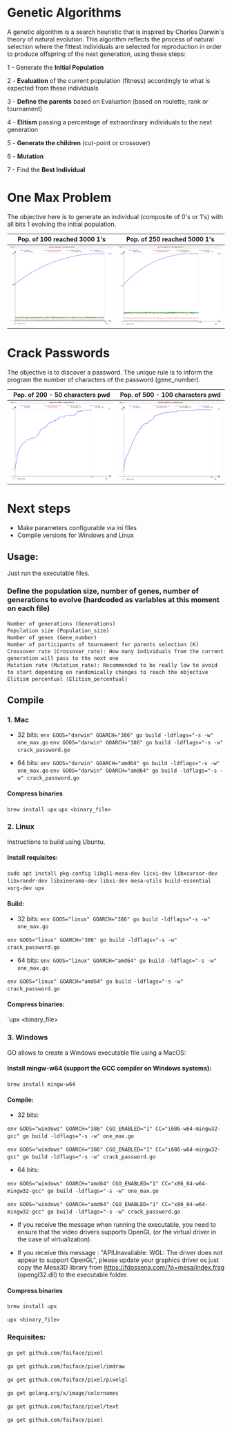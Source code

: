 # Genetic Algorithms

A genetic algorithm is a search heuristic that is inspired by Charles Darwin's theory of natural evolution. This algorithm reflects the process of natural selection where the fittest individuals are selected for reproduction in order to produce offspring of the next generation, using these steps:

1 - Generate the **Initial Population**

2 - **Evaluation** of the current population (fitness) accordingly to what is expected from these individuals

3 - **Define the parents** based on Evaluation (based on roulette, rank or tournament)

4 - **Elitism** passing a percentage of extraordinary individuals to the next generation

5 - **Generate the children** (cut-point or crossover)

6 - **Mutation**

7 - Find the **Best Individual**

# One Max Problem
The objective here is to generate an individual (composite of 0's or 1's) with all bits 1 evolving the initial population.

**Pop. of 100 reached 3000 1's** | **Pop. of 250 reached 5000 1's**
:-------------------------:|:-------------------------:
<img width="430" alt="horizontal" src="https://github.com/cassianoperin/Genetic_Algorithms/blob/main/Images/Onemax_3000.png">  |  <img width="430" alt="vertical" src="https://github.com/cassianoperin/Genetic_Algorithms/blob/main/Images/Onemax_5000.png">


# Crack Passwords
The objective is to discover a password. The unique rule is to inform the program the number of characters of the password (gene_number).

**Pop. of 200 - 50 characters pwd** | **Pop. of 500 - 100 characters pwd**
:-------------------------:|:-------------------------:
<img width="430" alt="horizontal" src="https://github.com/cassianoperin/Genetic_Algorithms/blob/main/Images/Password_50.png">  |  <img width="430" alt="vertical" src="https://github.com/cassianoperin/Genetic_Algorithms/blob/main/Images/Password_100.png">

# Next steps

- Make parameters configurable via ini files
- Compile versions for Windows and Linux

## Usage:

Just run the executable files.

###  Define the population size, number of genes, number of generations to evolve (hardcoded as variables at this moment on each file)

    Number of generations (Generations)
    Population size (Population_size)
    Number of genes (Gene_number)
    Number of participants of tournament for parents selection (K)
    Crossover rate (Crossover_rate): How many individuals from the current generation will pass to the next one
    Mutation rate (Mutation_rate): Recommended to be really low to avoid to start depending on randomically changes to reach the objective
    Elitism percentual (Elitism_percentual)

## Compile

### 1. Mac

- 32 bits:
`env GOOS="darwin" GOARCH="386" go build -ldflags="-s -w" one_max.go`
`env GOOS="darwin" GOARCH="386" go build -ldflags="-s -w" crack_password.go`

- 64 bits:
`env GOOS="darwin" GOARCH="amd64" go build -ldflags="-s -w" one_max.go`
`env GOOS="darwin" GOARCH="amd64" go build -ldflags="-s -w" crack_password.go`

#### Compress binaries
`brew install upx`
`upx <binary_file>`

### 2. Linux

Instructions to build using Ubuntu.

#### Install requisites:

`sudo apt install pkg-config libgl1-mesa-dev licxi-dev libxcursor-dev libxrandr-dev libxinerama-dev libxi-dev mesa-utils build-essential xorg-dev upx`

#### Build:

- 32 bits:
`env GOOS="linux" GOARCH="386" go build -ldflags="-s -w" one_max.go`

`env GOOS="linux" GOARCH="386" go build -ldflags="-s -w" crack_password.go`

- 64 bits:
`env GOOS="linux" GOARCH="amd64" go build -ldflags="-s -w" one_max.go`

`env GOOS="linux" GOARCH="amd64" go build -ldflags="-s -w" crack_password.go`

#### Compress binaries:

`upx <binary_file>

### 3. Windows

GO allows to create a Windows executable file using a MacOS:

#### Install mingw-w64 (support the GCC compiler on Windows systems):

`brew install mingw-w64`

#### Compile:

- 32 bits:

`env GOOS="windows" GOARCH="386" CGO_ENABLED="1" CC="i686-w64-mingw32-gcc" go build -ldflags="-s -w" one_max.go`

`env GOOS="windows" GOARCH="386" CGO_ENABLED="1" CC="i686-w64-mingw32-gcc" go build -ldflags="-s -w" crack_password.go`

- 64 bits:

`env GOOS="windows" GOARCH="amd64" CGO_ENABLED="1" CC="x86_64-w64-mingw32-gcc" go build -ldflags="-s -w" one_max.go`

`env GOOS="windows" GOARCH="amd64" CGO_ENABLED="1" CC="x86_64-w64-mingw32-gcc" go build -ldflags="-s -w" crack_password.go`

* If you receive the message when running the executable, you need to ensure that the video drivers supports OpenGL (or the virtual driver in the case of virtualization).

* If you receive this message : "APIUnavailable: WGL: The driver does not appear to support OpenGL", please update your graphics driver os just copy the Mesa3D library from https://fdossena.com/?p=mesa/index.frag  (opengl32.dll) to the executable folder.

#### Compress binaries

`brew install upx`

`upx <binary_file>`



### Requisites:

`go get github.com/faiface/pixel`

`go get github.com/faiface/pixel/imdraw`

`go get github.com/faiface/pixel/pixelgl`

`go get golang.org/x/image/colornames`

`go get github.com/faiface/pixel/text`

`go get github.com/faiface/pixel`
